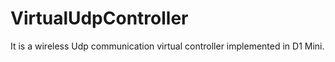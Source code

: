 # VirtualUdpController
It is a wireless Udp communication virtual controller implemented in D1 Mini.
